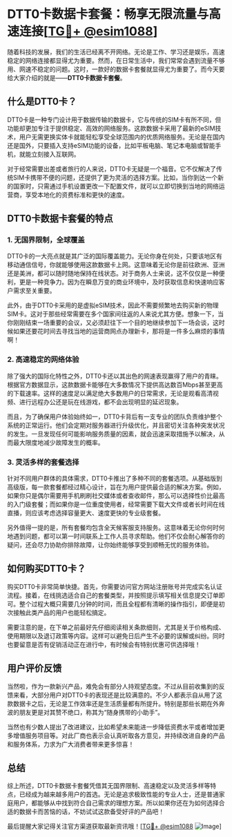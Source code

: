 # DTT0卡数据卡套餐：畅享无限流量与高速连接[[TG💪+ @esim1088](https://t.me/s/esim1088)]

随着科技的发展，我们的生活已经离不开网络。无论是工作、学习还是娱乐，高速稳定的网络连接都显得尤为重要。然而，在日常生活中，我们常常会遇到流量不够用、网速不稳定的问题。这时，一款好的数据卡套餐就显得尤为重要了。而今天要给大家介绍的就是——**DTT0卡数据卡套餐**。

## 什么是DTT0卡？

DTT0卡是一种专门设计用于数据传输的数据卡，它与传统的SIM卡有所不同，但功能却更加专注于提供稳定、高效的网络服务。这款数据卡采用了最新的eSIM技术，用户无需更换实体卡就能轻松享受全球范围内的优质网络服务。无论是在国内还是国外，只要插入支持eSIM功能的设备，比如平板电脑、笔记本电脑或智能手机，就能立刻接入互联网。

对于经常需要出差或者旅行的人来说，DTT0卡无疑是一个福音。它不仅解决了传统SIM卡携带不便的问题，还提供了更为灵活的选择方案。比如，当你到达一个新的国家时，只需通过手机设置更改一下配置文件，就可以立即切换到当地的网络运营商，享受本地化的资费标准和更快的速度。

## DTT0卡数据卡套餐的特点

### 1. 无国界限制，全球覆盖

DTT0卡的一大亮点就是其广泛的国际覆盖能力。无论你身在何处，只要该地区有移动通信信号，你就能够使用这款数据卡上网。这意味着无论你是前往欧洲、亚洲还是美洲，都可以随时随地保持在线状态。对于商务人士来说，这不仅仅是一种便利，更是一种竞争力。因为在瞬息万变的商业环境中，及时获取信息和快速响应客户需求至关重要。

此外，由于DTT0卡采用的是虚拟eSIM技术，因此不需要频繁地去购买新的物理SIM卡。这对于那些经常需要在多个国家间往返的人来说尤其方便。想象一下，当你刚刚结束一场重要的会议，又必须赶往下一个目的地继续参加下一场会谈，这时候如果还要花时间去寻找当地的运营商网点办理新卡，那将是一件多么麻烦的事情啊！

### 2. 高速稳定的网络体验

除了强大的国际化特性之外，DTT0卡还以其出色的网速表现赢得了用户的青睐。根据官方数据显示，这款数据卡能够在大多数情况下提供高达数百Mbps甚至更高的下载速率。这样的速度足以满足绝大多数用户的日常需求，无论是观看高清视频、进行远程办公还是玩在线游戏，都不会出现明显的延迟现象。

而且，为了确保用户体验始终如一，DTT0卡背后有一支专业的团队负责维护整个系统的正常运行。他们会定期对服务器进行升级优化，并且密切关注各种突发状况的发生。一旦发现任何可能影响服务质量的因素，就会迅速采取措施予以解决，从而最大限度地减少故障发生的概率。

### 3. 灵活多样的套餐选择

针对不同用户群体的具体需求，DTT0卡推出了多种不同的套餐选项。从基础版到高级版，每一款套餐都经过精心设计，旨在为用户提供最合适的解决方案。例如，如果你只是偶尔需要用手机刷刷社交媒体或者查收邮件，那么可以选择性价比最高的入门级套餐；而如果你是一位重度使用者，经常需要下载大文件或者长时间在线直播，则应该考虑选择容量更大、速度更快的专业级套餐。

另外值得一提的是，所有套餐均包含全天候客服支持服务。这意味着无论你何时何地遇到问题，都可以第一时间联系上工作人员寻求帮助。他们不仅会耐心解答你的疑问，还会尽力协助你排除故障，让你始终能够享受到顺畅无忧的服务体验。

## 如何购买DTT0卡？

购买DTT0卡非常简单快捷。首先，你需要访问官方网站注册账号并完成实名认证流程。接着，在线挑选适合自己的套餐类型，并按照提示填写相关信息提交订单即可。整个过程大概只需要几分钟的时间，而且全程都有清晰的操作指引，即便是初次接触此类产品的用户也能轻松搞定。

需要注意的是，在下单之前最好先仔细阅读相关条款细则，尤其是关于价格构成、使用期限以及退订政策等内容。这样可以避免日后产生不必要的误解或纠纷。同时也要留意是否有促销活动正在进行中，有时候会有特别优惠可供选择哦！

## 用户评价反馈

当然啦，作为一款新兴产品，难免会有部分人持观望态度。不过从目前收集到的反馈来看，大部分用户对DTT0卡的表现还是比较满意的。不少人都表示自从用了这款数据卡之后，无论是工作效率还是生活质量都有所提升。特别是那些长期在外奔波的朋友更是对其赞不绝口，称其为“随身携带的小助手”。

当然也有少数人提出了改进建议，比如希望未来能进一步降低资费水平或者增加更多增值服务项目等。对此厂商也表示会认真听取各方意见，并持续改进自身的产品和服务体系，力求为广大消费者带来更多惊喜！

## 总结

综上所述，DTT0卡数据卡套餐凭借其无国界限制、高速稳定以及灵活多样等特点，已经成为越来越多用户的首选。无论是追求极致性能的专业人士，还是普通家庭用户，都能够从中找到符合自己需求的理想方案。所以如果你还在为如何选择合适的数据卡而苦恼的话，不妨试试这款备受好评的产品吧！

最后提醒大家记得关注官方渠道获取最新资讯哦！[[TG💪+ @esim1088](https://t.me/s/esim1088) ![Image](https://i.postimg.cc/4NQfJmqS/Snipaste-2025-05-13-00-14-12.png)]